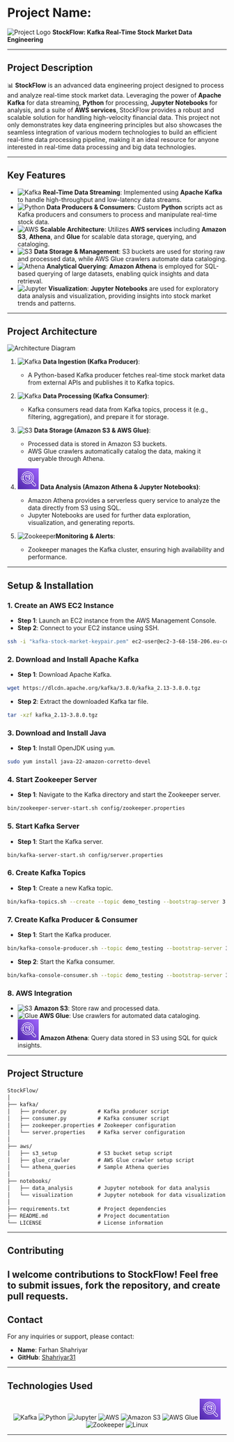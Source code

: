 
# **Project Name:**

![Project Logo](https://img.icons8.com/fluency/48/000000/stock-share.png)  **StockFlow: Kafka Real-Time Stock Market Data Engineering**

---

## **Project Description**

📊 **StockFlow** is an advanced data engineering project designed to process and analyze real-time stock market data. Leveraging the power of **Apache Kafka** for data streaming, **Python** for processing, **Jupyter Notebooks** for analysis, and a suite of **AWS services**, StockFlow provides a robust and scalable solution for handling high-velocity financial data. This project not only demonstrates key data engineering principles but also showcases the seamless integration of various modern technologies to build an efficient real-time data processing pipeline, making it an ideal resource for anyone interested in real-time data processing and big data technologies.

---

## **Key Features**

- ![Kafka](https://www.vectorlogo.zone/logos/apache_kafka/apache_kafka-icon.svg) **Real-Time Data Streaming**: Implemented using **Apache Kafka** to handle high-throughput and low-latency data streams.
- ![Python](https://img.icons8.com/color/48/000000/python.png) **Data Producers & Consumers**: Custom **Python** scripts act as Kafka producers and consumers to process and manipulate real-time stock data.
- ![AWS](https://img.icons8.com/color/48/000000/amazon-web-services.png) **Scalable Architecture**: Utilizes **AWS services** including **Amazon S3**, **Athena**, and **Glue** for scalable data storage, querying, and cataloging.
- ![S3](https://img.icons8.com/color/48/000000/amazon-s3.png) **Data Storage & Management**: S3 buckets are used for storing raw and processed data, while AWS Glue crawlers automate data cataloging.
- ![Athena](https://d1.awsstatic.com/logos/aws/Athena.svg) **Analytical Querying**: **Amazon Athena** is employed for SQL-based querying of large datasets, enabling quick insights and data retrieval.
- ![Jupyter](https://jupyter.org/assets/homepage/main-logo.svg) **Visualization**: **Jupyter Notebooks** are used for exploratory data analysis and visualization, providing insights into stock market trends and patterns.

---

## **Project Architecture**

![Architecture Diagram](https://miro.medium.com/max/1400/1*5QInE2LeekRtbFLfFwYO8g.png)

1. ![Kafka](https://www.vectorlogo.zone/logos/apache_kafka/apache_kafka-icon.svg) **Data Ingestion (Kafka Producer)**:
   - A Python-based Kafka producer fetches real-time stock market data from external APIs and publishes it to Kafka topics.

2. ![Kafka](https://www.vectorlogo.zone/logos/apache_kafka/apache_kafka-icon.svg) **Data Processing (Kafka Consumer)**:
   - Kafka consumers read data from Kafka topics, process it (e.g., filtering, aggregation), and prepare it for storage.

3. ![S3](https://img.icons8.com/color/48/000000/amazon-s3.png) **Data Storage (Amazon S3 & AWS Glue)**:
   - Processed data is stored in Amazon S3 buckets.
   - AWS Glue crawlers automatically catalog the data, making it queryable through Athena.

4. <img src="https://github.com/Shahriyar31/StockFlow-Real-Time-Stock-Market-Data-Engineering-with-Kafka/blob/main/Athena.svg" height="48"> **Data Analysis (Amazon Athena & Jupyter Notebooks)**:
   - Amazon Athena provides a serverless query service to analyze the data directly from S3 using SQL.
   - Jupyter Notebooks are used for further data exploration, visualization, and generating reports.

5. <img src="https://www.vectorlogo.zone/logos/apache_zookeeper/apache_zookeeper-icon.svg" alt="Zookeeper" height="48"/>**Monitoring & Alerts**:
   - Zookeeper manages the Kafka cluster, ensuring high availability and performance.

---

## **Setup & Installation**

### **1. Create an AWS EC2 Instance**

- **Step 1**: Launch an EC2 instance from the AWS Management Console.
- **Step 2**: Connect to your EC2 instance using SSH.

```bash
ssh -i "kafka-stock-market-keypair.pem" ec2-user@ec2-3-68-158-206.eu-central-1.compute.amazonaws.com
```

### **2. Download and Install Apache Kafka**

- **Step 1**: Download Apache Kafka.

```bash
wget https://dlcdn.apache.org/kafka/3.8.0/kafka_2.13-3.8.0.tgz
```

- **Step 2**: Extract the downloaded Kafka tar file.

```bash
tar -xzf kafka_2.13-3.8.0.tgz
```

### **3. Download and Install Java**

- **Step 1**: Install OpenJDK using `yum`.

```bash
sudo yum install java-22-amazon-corretto-devel
```

### **4. Start Zookeeper Server**

- **Step 1**: Navigate to the Kafka directory and start the Zookeeper server.

```bash
bin/zookeeper-server-start.sh config/zookeeper.properties
```

### **5. Start Kafka Server**

- **Step 1**: Start the Kafka server.

```bash
bin/kafka-server-start.sh config/server.properties
```

### **6. Create Kafka Topics**

- **Step 1**: Create a new Kafka topic.

```bash
bin/kafka-topics.sh --create --topic demo_testing --bootstrap-server 3.68.158.206:9092 --replication-factor 1 --partitions 1
```

### **7. Create Kafka Producer & Consumer**

- **Step 1**: Start the Kafka producer.

```bash
bin/kafka-console-producer.sh --topic demo_testing --bootstrap-server 3.68.158.206:9092
```

- **Step 2**: Start the Kafka consumer.

```bash
bin/kafka-console-consumer.sh --topic demo_testing --bootstrap-server 3.68.158.206:9092
```

### **8. AWS Integration**

- ![S3](https://img.icons8.com/color/48/000000/amazon-s3.png) **Amazon S3**: Store raw and processed data.
- ![Glue](https://img.icons8.com/color/48/000000/glue.png) **AWS Glue**: Use crawlers for automated data cataloging.
- <img src="https://github.com/Shahriyar31/StockFlow-Real-Time-Stock-Market-Data-Engineering-with-Kafka/blob/main/Athena.svg" height="48"> **Amazon Athena**: Query data stored in S3 using SQL for quick insights.

---

## **Project Structure**

```
StockFlow/
│
├── kafka/
│   ├── producer.py          # Kafka producer script
│   ├── consumer.py          # Kafka consumer script
│   ├── zookeeper.properties # Zookeeper configuration
│   └── server.properties    # Kafka server configuration
│
├── aws/
│   ├── s3_setup             # S3 bucket setup script
│   ├── glue_crawler         # AWS Glue crawler setup script
│   └── athena_queries       # Sample Athena queries
│
├── notebooks/
│   ├── data_analysis        # Jupyter notebook for data analysis
│   └── visualization        # Jupyter notebook for data visualization
│
├── requirements.txt         # Project dependencies
├── README.md                # Project documentation
└── LICENSE                  # License information
```

---

## **Contributing**

I welcome contributions to **StockFlow**! Feel free to submit issues, fork the repository, and create pull requests.
---

## **Contact**

For any inquiries or support, please contact:

- **Name**: Farhan Shahriyar
- **GitHub**: [Shahriyar31](https://github.com/Shahriyar31)

---

## **Technologies Used**

<p align="center">
  <img src="https://www.vectorlogo.zone/logos/apache_kafka/apache_kafka-icon.svg" alt="Kafka" height="48"/>
  <img src="https://img.icons8.com/color/48/000000/python.png" alt="Python"/>
  <img src="https://jupyter.org/assets/homepage/main-logo.svg" alt="Jupyter" height="48"/>
  <img src="https://upload.wikimedia.org/wikipedia/commons/9/93/Amazon_Web_Services_Logo.svg" alt="AWS" height="48"/>
  <img src="https://img.icons8.com/color/48/000000/amazon-s3.png" alt="Amazon S3"/>
  <img src="https://img.icons8.com/color/48/000000/glue.png" alt="AWS Glue"/>
  <img src="https://github.com/Shahriyar31/StockFlow-Real-Time-Stock-Market-Data-Engineering-with-Kafka/blob/main/Athena.svg" height="48">
  <img src="https://www.vectorlogo.zone/logos/apache_zookeeper/apache_zookeeper-icon.svg" alt="Zookeeper" height="48"/>
  <img src="https://img.icons8.com/color/48/000000/linux.png" alt="Linux"/>
</p>

---
